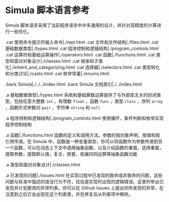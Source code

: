 # Simula 脚本语言参考

Simula 脚本语言采用了当前程序语言中许多通用的设计，并针对高精度的计算进行一些优化。

.cat 使用命令提示符输入命令|./repl.html
.cat 文件和文件结构|./files.html
.cat 基础数据类型|./types.html
.cat 程序控制和逻辑结构|./program_controls.html
.cat 运算符和基础运算操作|./operators.html
.cat 函数|./functions.html
.cat 类型和面对对象设计|./classes.html
.cat 继承和子类化|./inherit_and_categorizing.html
.cat 选择器|./selectors.html
.cat 类型转化和分类讨论|./casts.html
.cat 枚举常量|./enums.html

.back Simula|./../../index.html
.back Simula 文档索引|./../index.html

.a 基础数据类型|./types.html
系统和基础算数运算提供了与外部库无关的封闭类型，包括任意大整数 `int` ，有理数 `float` ，函数 `func` ，类型 `class` ，序列 `array` ，函数形式参数对 `pair` ，字符串 `string` 和 `null` 

.a 程序控制和逻辑结构|./program_controls.html
使用循环，条件判断和枚举实现程序控制结构

.a 函数|./functions.html
函数的定义和调用方法。参数的按对象声明，按值和按引用传递。在 Simula 中，函数是一种变量类型，你可以将函数作为参数传递到另一个函数，可以在动态上下文中调用抽象函数。以及介绍函数的重载，选择重载，提取参数，提取默认值，复合，嵌套，拓展四则运算等抽象函数功能

.a 类型和面对对象设计|./classes.html

.a 已发现的问题|./issues.html
在实现过程中已发现的致命或非致命的问题，这些问题与标准中描述的语法行为不符，往往是实现时出现的逻辑错误。这里列举出已发现并计划更改的异常列表。你可以在 Github Issues 上提出你所发现的异常，在注意到之后它会出现在这个列表里，并在修复后从列表项中移除。
